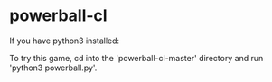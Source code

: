 # powerball-cl

If you have python3 installed:

To try this game, cd into the 'powerball-cl-master' directory and run 'python3 powerball.py'.
